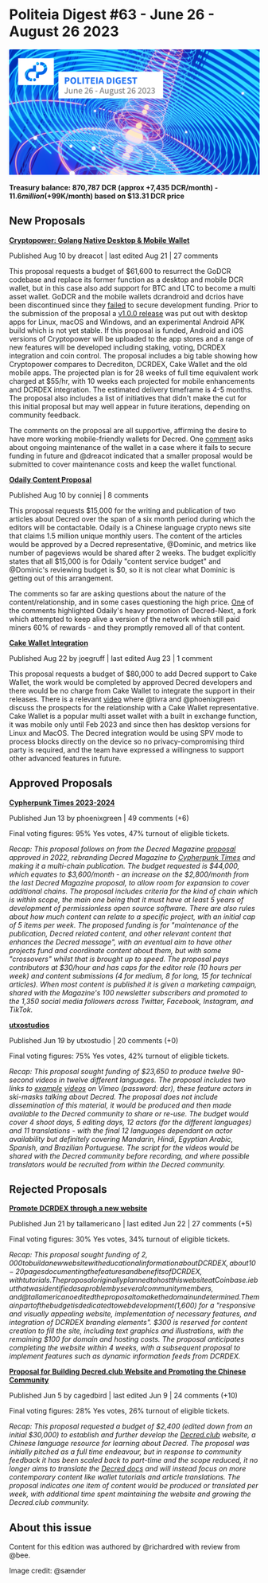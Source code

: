 # Politeia Digest #63 - June 26 - August 26 2023

![Image credit: @sænder](img/issue063/063-title.png)

**Treasury balance: 870,787 DCR (approx +7,435 DCR/month) - $11.6 million (+$99K/month) based on $13.31 DCR price**

## New Proposals

**[Cryptopower: Golang Native Desktop & Mobile Wallet](https://proposals.decred.org/record/256efee)**

Published Aug 10 by dreacot | last edited Aug 21 | 27 comments

This proposal requests a budget of $61,600 to resurrect the GoDCR codebase and replace its former function as a desktop and mobile DCR wallet, but in this case also add support for BTC and LTC to become a multi asset wallet. GoDCR and the mobile wallets dcrandroid and dcrios have been discontinued since they [failed](https://proposals.decred.org/record/0ef42e5) to secure development funding. Prior to the submission of the proposal a [v1.0.0 release](https://github.com/crypto-power/cryptopower/releases/tag/release-v1.0.0) was put out with desktop apps for Linux, macOS and Windows, and an experimental Android APK build which is not yet stable. If this proposal is funded, Android and iOS versions of Cryptopower will be uploaded to the app stores and a range of new features will be developed including staking, voting, DCRDEX integration and coin control. The proposal includes a big table showing how Cryptopower compares to Decrediton, DCRDEX, Cake Wallet and the old mobile apps. The projected plan is for 28 weeks of full time equivalent work charged at $55/hr, with 10 weeks each projected for mobile enhancements and DCRDEX integration. The estimated delivery timeframe is 4-5 months. The proposal also includes a list of initiatives that didn't make the cut for this initial proposal but may well appear in future iterations, depending on community feedback.

The comments on the proposal are all supportive, affirming the desire to have more working mobile-friendly wallets for Decred. One [comment](https://proposals.decred.org/record/256efee/comments/1) asks about ongoing maintenance of the wallet in a case where it fails to secure funding in future and @dreacot indicated that a smaller proposal would be submitted to cover maintenance costs and keep the wallet functional.

**[Odaily Content Proposal](https://proposals.decred.org/record/b80040f)**

Published Aug 10 by conniej | 8 comments

This proposal requests $15,000 for the writing and publication of two articles about Decred over the span of a six month period during which the editors will be contactable. Odaily is a Chinese language crypto news site that claims 1.5 million unique monthly users. The content of the articles would be approved by a Decred representative, @Dominic, and metrics like number of pageviews would be shared after 2 weeks. The budget explicitly states that all $15,000 is for Odaily "content service budget" and @Dominic's reviewing budget is $0, so it is not clear what Dominic is getting out of this arrangement.

The comments so far are asking questions about the nature of the content/relationship, and in some cases questioning the high price. [One](https://proposals.decred.org/record/b80040f/comments/3) of the comments highlighted Odaily's heavy promotion of Decred-Next, a fork which attempted to keep alive a version of the network which still paid miners 60% of rewards - and they promptly removed all of that content.

**[Cake Wallet Integration](https://proposals.decred.org/record/2f25f2d)**

Published Aug 22 by joegruff | last edited Aug 23 | 1 comment

This proposal requests a budget of $80,000 to add Decred support to Cake Wallet, the work would be completed by approved Decred developers and there would be no charge from Cake Wallet to integrate the support in their releases. There is a relevant [video](https://www.youtube.com/watch?v=0KKsD4ZhZn0) where @tivra and @phoenixgreen discuss the prospects for the relationship with a Cake Wallet representative. Cake Wallet is a popular multi asset wallet with a built in exchange function, it was mobile only until Feb 2023 and since then has desktop versions for Linux and MacOS. The Decred integration would be using SPV mode to process blocks directly on the device so no privacy-compromising third party is required, and the team have expressed a willingness to support other advanced features in future.

## Approved Proposals

**[Cypherpunk Times 2023-2024](https://proposals.decred.org/record/4d3a8fc)**

Published Jun 13 by phoenixgreen | 49 comments (+6)

Final voting figures: 95% Yes votes, 47% turnout of eligible tickets.

*Recap: This proposal follows on from the Decred Magazine [proposal](https://proposals.decred.org/record/3bb2c7e) approved in 2022, rebranding Decred Magazine to [Cypherpunk Times](https://www.cypherpunktimes.com/) and making it a multi-chain publication. The budget requested is $44,000, which equates to $3,600/month - an increase on the $2,800/month from the last Decred Magazine proposal, to allow room for expansion to cover additional chains. The proposal includes criteria for the kind of chain which is within scope, the main one being that it must have at least 5 years of development of permissionless open source software. There are also rules about how much content can relate to a specific project, with an initial cap of 5 items per week. The proposed funding is for "maintenance of the publication, Decred related content, and other relevant content that enhances the Decred message", with an eventual aim to have other projects fund and coordinate content about them, but with some "crossovers" whilst that is brought up to speed. The proposal pays contributors at $30/hour and has caps for the editor role (10 hours per week) and content submissions (4 for medium, 8 for long, 15 for technical articles). When most content is published it is given a marketing campaign, shared with the Magazine's 100 newsletter subscribers and promoted to the 1,350 social media followers across Twitter, Facebook, Instagram, and TikTok.*

**[utxostudios](https://proposals.decred.org/record/9e265ad)**

Published Jun 19 by utxostudio | 20 comments (+0)

Final voting figures: 75% Yes votes, 42% turnout of eligible tickets.

*Recap: This proposal sought funding of $23,650 to produce twelve 90-second videos in twelve different languages. The proposal includes two links to [example](https://vimeo.com/836729063) [videos](https://vimeo.com/836769185) on Vimeo (password: dcr), these feature actors in ski-masks talking about Decred. The proposal does not include dissemination of this material, it would be produced and then made available to the Decred community to share or re-use. The budget would cover 4 shoot days, 5 editing days, 12 actors (for the different languages) and 11 translations - with the final 12 languages dependant on actor availability but definitely covering Mandarin, Hindi, Egyptian Arabic, Spanish, and Brazilian Portuguese. The script for the videos would be shared with the Decred community before recording, and where possible translators would be recruited from within the Decred community.*

## Rejected Proposals

**[Promote DCRDEX through a new website](https://proposals.decred.org/record/20ba5cd)**

Published Jun 21 by tallamericano | last edited Jun 22 | 27 comments (+5)

Final voting figures: 30% Yes votes, 34% turnout of eligible tickets.

*Recap: This proposal sought funding of $2,000 to build a new website with educational information about DCRDEX, about 10-20 pages documenting the features and benefits of DCRDEX, with tutorials. The proposal originally planned to host this website at Coinbase.ie but that was identified as a problem by several community members, and @tallamericano edited the proposal to make the domain undetermined. The main part of the budget is dedicated to web development ($1,600) for a "responsive and visually appealing website, implementation of necessary features, and integration of DCRDEX branding elements". $300 is reserved for content creation to fill the site, including text graphics and illustrations, with the remaining $100 for domain and hosting costs. The proposal anticipates completing the website within 4 weeks, with a subsequent proposal to implement features such as dynamic information feeds from DCRDEX.*

**[Proposal for Building Decred.club Website and Promoting the Chinese Community](https://proposals.decred.org/record/552c87e)**

Published Jun 5 by cagedbird | last edited Jun 9 | 24 comments (+10)

Final voting figures: 28% Yes votes, 26% turnout of eligible tickets.

*Recap: This proposal requested a budget of $2,400 (edited down from an initial $30,000) to establish and further develop the [Decred.club](https://decred.club/) website, a Chinese language resource for learning about Decred. The proposal was initially pitched as a full time endeavour, but in response to community feedback it has been scaled back to part-time and the scope reduced, it no longer aims to translate the [Decred docs](https://docs.decred.org/) and will instead focus on more contemporary content like wallet tutorials and article translations. The proposal indicates one item of content would be produced or translated per week, with additional time spent maintaining the website and growing the Decred.club community.*

## About this issue

Content for this edition was authored by @richardred with review from @bee.

Image credit: @sænder
